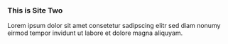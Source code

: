### This is Site Two

Lorem ipsum  dolor sit amet consetetur  sadipscing elitr sed diam  nonumy eirmod
tempor invidunt ut labore et dolore magna aliquyam.